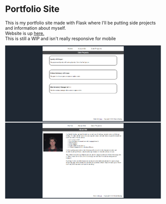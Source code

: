 # Portfolio Site

This is my portfolio site made with Flask where I'll be putting side projects and information about myself.  
Website is up [here.](https://patrickharding.pythonanywhere.com/)  
This is still a WIP and isn't really responsive for mobile

![](app/static/sideProjectsScreenshot.png)
![](app/static/aboutMeScreenshot.png)
